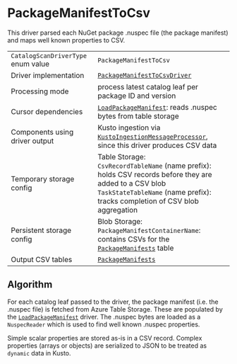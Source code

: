 # PackageManifestToCsv

This driver parsed each NuGet package .nuspec file (the package manifest) and maps well known properties to CSV.

|                                    |                                                                                                                                                                                                  |
| ---------------------------------- | ------------------------------------------------------------------------------------------------------------------------------------------------------------------------------------------------ |
| `CatalogScanDriverType` enum value | `PackageManifestToCsv`                                                                                                                                                                           |
| Driver implementation              | [`PackageManifestToCsvDriver`](../../src/Worker.Logic/CatalogScan/Drivers/PackageManifestToCsv/PackageManifestToCsvDriver.cs)                                                                    |
| Processing mode                    | process latest catalog leaf per package ID and version                                                                                                                                           |
| Cursor dependencies                | [`LoadPackageManifest`](LoadPackageManifest.md): reads .nuspec bytes from table storage                                                                                                          |
| Components using driver output     | Kusto ingestion via [`KustoIngestionMessageProcessor`](../../src/Worker.Logic/MessageProcessors/KustoIngestion/KustoIngestionMessageProcessor.cs), since this driver produces CSV data           |
| Temporary storage config           | Table Storage:<br />`CsvRecordTableName` (name prefix): holds CSV records before they are added to a CSV blob<br />`TaskStateTableName` (name prefix): tracks completion of CSV blob aggregation |
| Persistent storage config          | Blob Storage:<br />`PackageManifestContainerName`: contains CSVs for the [`PackageManifests`](../tables/PackageManifests.md) table                                                               |
| Output CSV tables                  | [`PackageManifests`](../tables/PackageManifests.md)                                                                                                                                              |

## Algorithm

For each catalog leaf passed to the driver, the package manifest (i.e. the .nuspec file) is fetched from Azure Table Storage. These are populated by the [`LoadPackageManifest`](LoadPackageManifest.md) driver. The .nuspec bytes are loaded as a `NuspecReader` which is used to find well known .nuspec properties.

Simple scalar properties are stored as-is in a CSV record. Complex properties (arrays or objects) are serialized to JSON to be treated as `dynamic` data in Kusto.
